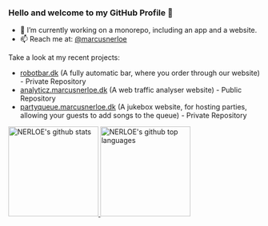### Hello and welcome to my GitHub Profile 👋

- 🔭 I’m currently working on a monorepo, including an app and a website.
- 📫 Reach me at: [@marcusnerloe](https://twitter.com/marcusnerloe)

Take a look at my recent projects:
- [robotbar.dk](https://robotbar.dk) (A fully automatic bar, where you order through our website) - Private Repository
- [analyticz.marcusnerloe.dk](https://analyticz.marcusnerloe.dk/analyticz.marcusnerloe.dk) (A web traffic analyser website) - Public Repository
- [partyqueue.marcusnerloe.dk](https://partyqueue.dk/queue/cl6tt077a0199tsu156mh598m) (A jukebox website, for hosting parties, allowing your guests to add songs to the queue) - Private Repository

<a href="https://github.com/nerloe">
  <img height="180em" src="https://github-readme-stats.vercel.app/api?username=nerloe&show_icons=true&theme=github_dark&count_private=true" alt="NERLOE's github stats" />
  <img height="180em" src="https://github-readme-stats.vercel.app/api/top-langs/?username=nerloe&theme=github_dark&layout=compact&hide=css,scss,html" alt="NERLOE's github top languages" />
</a>
<br/>

<!--
**NERLOE/nerloe** is a ✨ _special_ ✨ repository because its `README.md` (this file) appears on your GitHub profile.

Here are some ideas to get you started:

- 🔭 I’m currently working on ...
- 🌱 I’m currently learning ...
- 👯 I’m looking to collaborate on ...
- 🤔 I’m looking for help with ...
- 💬 Ask me about ...
- 📫 How to reach me: ...
- 😄 Pronouns: ...
- ⚡ Fun fact: ...
-->
